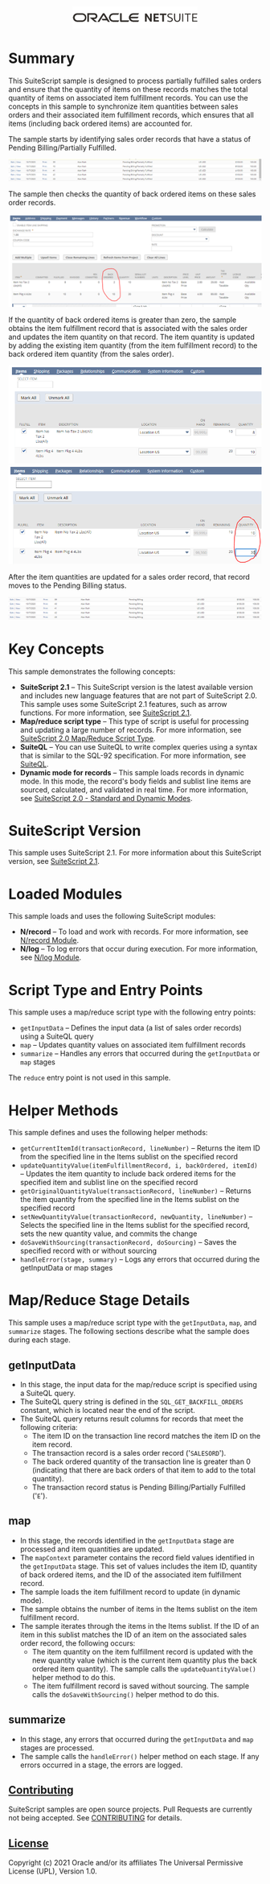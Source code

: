 <p align="center"><a href="#"><img width="250" src="assets/oracle_netsuite_logo.png"></a></p>

# Summary
This SuiteScript sample is designed to process partially fulfilled sales orders and ensure that the quantity of items on these records matches the total quantity of items on associated item fulfillment records. You can use the concepts in this sample to synchronize item quantities between sales orders and their associated item fulfillment records, which ensures that all items (including back ordered items) are accounted for.

The sample starts by identifying sales order records that have a status of Pending Billing/Partially Fulfilled.

<img alt="sales order.png" class="js-lazy-loaded qa-js-lazy-loaded" src="assets/sales order.png" loading="lazy">

The sample then checks the quantity of back ordered items on these sales order records.

<img alt="sales order record.png" class="js-lazy-loaded qa-js-lazy-loaded" src="assets/sales order record.png" loading="lazy">

If the quantity of back ordered items is greater than zero, the sample obtains the item fulfillment record that is associated with the sales order and updates the item quantity on that record. The item quantity is updated by adding the existing item quantity (from the item fulfillment record) to the back ordered item quantity (from the sales order).

<img alt="back order before.png" class="js-lazy-loaded qa-js-lazy-loaded" src="assets/bak order before.png" loading="lazy">

<img alt="back order after.png" class="js-lazy-loaded qa-js-lazy-loaded" src="assets/back order after.png" loading="lazy">

After the item quantities are updated for a sales order record, that record moves to the Pending Billing status.

<img alt="updated sales order.png" class="js-lazy-loaded qa-js-lazy-loaded" src="assets/updated sales order.png" loading="lazy">

# Key Concepts
This sample demonstrates the following concepts:

* **SuiteScript 2.1** – This SuiteScript version is the latest available version and includes new language features that are not part of SuiteScript 2.0. This sample uses some SuiteScript 2.1 features, such as arrow functions. For more information, see [SuiteScript 2.1](https://system.netsuite.com/app/help/helpcenter.nl?fid=chapter_156042690639.html).
* **Map/reduce script type** – This type of script is useful for processing and updating a large number of records. For more information, see [SuiteScript 2.0 Map/Reduce Script Type](https://system.netsuite.com/app/help/helpcenter.nl?fid=section_4387799161.html).
* **SuiteQL** – You can use SuiteQL to write complex queries using a syntax that is similar to the SQL-92 specification. For more information, see [SuiteQL](https://system.netsuite.com/app/help/helpcenter.nl?fid=section_156257770590.html).
* **Dynamic mode for records** – This sample loads records in dynamic mode. In this mode, the record's body fields and sublist line items are sourced, calculated, and validated in real time. For more information, see [SuiteScript 2.0 - Standard and Dynamic Modes](https://system.netsuite.com/app/help/helpcenter.nl?fid=section_1524156901.html).

# SuiteScript Version
This sample uses SuiteScript 2.1. For more information about this SuiteScript version, see [SuiteScript 2.1](https://system.netsuite.com/app/help/helpcenter.nl?fid=chapter_156042690639.html).

# Loaded Modules
This sample loads and uses the following SuiteScript modules:

* **N/record** – To load and work with records. For more information, see [N/record Module](https://system.netsuite.com/app/help/helpcenter.nl?fid=section_4267255811.html).
* **N/log** – To log errors that occur during execution. For more information, see [N/log Module](https://system.netsuite.com/app/help/helpcenter.nl?fid=section_4574548135.html).

# Script Type and Entry Points
This sample uses a map/reduce script type with the following entry points:

* `getInputData` – Defines the input data (a list of sales order records) using a SuiteQL query
* `map` – Updates quantity values on associated item fulfillment records
* `summarize` – Handles any errors that occurred during the `getInputData` or `map` stages

The `reduce` entry point is not used in this sample.

# Helper Methods
This sample defines and uses the following helper methods:

* `getCurrentItemId(transactionRecord, lineNumber)` – Returns the item ID from the specified line in the Items sublist on the specified record
* `updateQuantityValue(itemFulfillmentRecord, i, backOrdered, itemId)` – Updates the item quantity to include back ordered items for the specified item and sublist line on the specified record
* `getOriginalQuantityValue(transactionRecord, lineNumber)` – Returns the item quantity from the specified line in the Items sublist on the specified record
* `setNewQuantityValue(transactionRecord, newQuantity, lineNumber)` – Selects the specified line in the Items sublist for the specified record, sets the new quantity value, and commits the change
* `doSaveWithSourcing(transactionRecord, doSourcing)` – Saves the specified record with or without sourcing
* `handleError(stage, summary)` – Logs any errors that occurred during the getInputData or map stages

# Map/Reduce Stage Details
This sample uses a map/reduce script type with the `getInputData`, `map`, and `summarize` stages. The following sections describe what the sample does during each stage.

## getInputData
* In this stage, the input data for the map/reduce script is specified using a SuiteQL query.
* The SuiteQL query string is defined in the `SQL_GET_BACKFILL_ORDERS` constant, which is located near the end of the script.
* The SuiteQL query returns result columns for records that meet the following criteria:
    * The item ID on the transaction line record matches the item ID on the item record.
    * The transaction record is a sales order record ('`SALESORD`').
    * The back ordered quantity of the transaction line is greater than 0 (indicating that there are back orders of that item to add to the total quantity).
    * The transaction record status is Pending Billing/Partially Fulfilled ('`E`').

## map
* In this stage, the records identified in the `getInputData` stage are processed and item quantities are updated.
* The `mapContext` parameter contains the record field values identified in the `getInputData` stage. This set of values includes the item ID, quantity of back ordered items, and the ID of the associated item fulfillment record.
* The sample loads the item fulfillment record to update (in dynamic mode).
* The sample obtains the number of items in the Items sublist on the item fulfillment record.
* The sample iterates through the items in the Items sublist. If the ID of an item in this sublist matches the ID of an item on the associated sales order record, the following occurs:
    * The item quantity on the item fulfillment record is updated with the new quantity value (which is the current item quantity plus the back ordered item quantity). The sample calls the `updateQuantityValue()` helper method to do this.
    * The item fulfillment record is saved without sourcing. The sample calls the `doSaveWithSourcing()` helper method to do this.

## summarize
* In this stage, any errors that occurred during the `getInputData` and `map` stages are processed.
* The sample calls the `handleError()` helper method on each stage. If any errors occurred in a stage, the errors are logged.
## [Contributing](./CONTRIBUTING.md)
SuiteScript samples are open source projects. Pull Requests are currently not being accepted. See [CONTRIBUTING](./CONTRIBUTING.md) for details.

## [License](./LICENSE.txt)
Copyright (c) 2021 Oracle and/or its affiliates The Universal Permissive License (UPL), Version 1.0.
